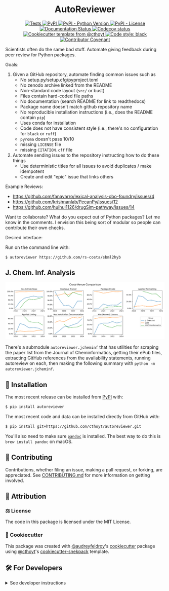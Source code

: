 <h1 align="center">
  AutoReviewer
</h1>

<p align="center">
    <a href="https://github.com/cthoyt/autoreviewer/actions?query=workflow%3ATests">
        <img alt="Tests" src="https://github.com/cthoyt/autoreviewer/workflows/Tests/badge.svg" />
    </a>
    <a href="https://pypi.org/project/autoreviewer">
        <img alt="PyPI" src="https://img.shields.io/pypi/v/autoreviewer" />
    </a>
    <a href="https://pypi.org/project/autoreviewer">
        <img alt="PyPI - Python Version" src="https://img.shields.io/pypi/pyversions/autoreviewer" />
    </a>
    <a href="https://github.com/cthoyt/autoreviewer/blob/main/LICENSE">
        <img alt="PyPI - License" src="https://img.shields.io/pypi/l/autoreviewer" />
    </a>
    <a href='https://autoreviewer.readthedocs.io/en/latest/?badge=latest'>
        <img src='https://readthedocs.org/projects/autoreviewer/badge/?version=latest' alt='Documentation Status' />
    </a>
    <a href="https://codecov.io/gh/cthoyt/autoreviewer/branch/main">
        <img src="https://codecov.io/gh/cthoyt/autoreviewer/branch/main/graph/badge.svg" alt="Codecov status" />
    </a>  
    <a href="https://github.com/cthoyt/cookiecutter-python-package">
        <img alt="Cookiecutter template from @cthoyt" src="https://img.shields.io/badge/Cookiecutter-snekpack-blue" /> 
    </a>
    <a href='https://github.com/psf/black'>
        <img src='https://img.shields.io/badge/code%20style-black-000000.svg' alt='Code style: black' />
    </a>
    <a href="https://github.com/cthoyt/autoreviewer/blob/main/.github/CODE_OF_CONDUCT.md">
        <img src="https://img.shields.io/badge/Contributor%20Covenant-2.1-4baaaa.svg" alt="Contributor Covenant"/>
    </a>
</p>

Scientists often do the same bad stuff. Automate giving feedback during peer review for Python packages.

Goals:

1. Given a GitHub repository, automate finding common issues such as
    - No setup.py/setup.cfg/pyproject.toml
    - No zenodo archive linked from the README
    - Non-standard code layout (`src/` or bust)
    - Files contain hard-coded file paths
    - No documentation (search README for link to readthedocs)
    - Package name doesn't match github repository name
    - No reproducible installation instructions (i.e., does the README contain `pip`)
    - Uses conda for installation
    - Code does not have consistent style (i.e., there's no configuration for `black` or `ruff`)
    - `pyroma` doesn't pass 10/10
    - missing `LICENSE` file
    - missing `CITATION.cff` file
2. Automate sending issues to the repository instructing how to do these things
    - Use deterministic titles for all issues to avoid duplicates / make idempotent
    - Create and edit "epic" issue that links others

Example Reviews:

- https://github.com/fanavarro/lexical-analysis-obo-foundry/issues/4
- https://github.com/krishnanlab/PecanPy/issues/12
- https://github.com/huihui1126/drugSim-pathway/issues/14

Want to collaborate? What do you expect out of Python packages? Let me know in the comments. I envision this being sort
of modular so people can contribute their own checks.

Desired interface:

Run on the command line with:

```shell
$ autoreviewer https://github.com/rs-costa/sbml2hyb
```

## J. Chem. Inf. Analysis

![](/src/autoreviewer/jcheminf/summary.png)

There's a submodule `autoreviewer.jcheminf` that has utilities for scraping the paper list
from the Journal of Cheminformatics, getting their ePub files,
extracting GitHub references from the availability statements, running autoreview on each,
then making the following summary with `python -m autoreviewer.jcheminf`.

## 🚀 Installation

The most recent release can be installed from
[PyPI](https://pypi.org/project/autoreviewer/) with:

```bash
$ pip install autoreviewer
```

The most recent code and data can be installed directly from GitHub with:

```bash
$ pip install git+https://github.com/cthoyt/autoreviewer.git
```

You'll also need to make sure [`pandoc`](https://pandoc.org/) is installed.
The best way to do this is `brew install pandoc` on macOS.

## 👐 Contributing

Contributions, whether filing an issue, making a pull request, or forking, are appreciated. See
[CONTRIBUTING.md](https://github.com/cthoyt/autoreviewer/blob/master/.github/CONTRIBUTING.md) for more information on
getting involved.

## 👋 Attribution

### ⚖️ License

The code in this package is licensed under the MIT License.

### 🍪 Cookiecutter

This package was created with [@audreyfeldroy](https://github.com/audreyfeldroy)'s
[cookiecutter](https://github.com/cookiecutter/cookiecutter) package using [@cthoyt](https://github.com/cthoyt)'s
[cookiecutter-snekpack](https://github.com/cthoyt/cookiecutter-snekpack) template.

## 🛠️ For Developers

<details>
  <summary>See developer instructions</summary>


The final section of the README is for if you want to get involved by making a code contribution.

### Development Installation

To install in development mode, use the following:

```bash
$ git clone git+https://github.com/cthoyt/autoreviewer.git
$ cd autoreviewer
$ pip install -e .
```

### 🥼 Testing

After cloning the repository and installing `tox` with `pip install tox`, the unit tests in the `tests/` folder can be
run reproducibly with:

```shell
$ tox
```

Additionally, these tests are automatically re-run with each commit in
a [GitHub Action](https://github.com/cthoyt/autoreviewer/actions?query=workflow%3ATests).

### 📖 Building the Documentation

The documentation can be built locally using the following:

```shell
$ git clone git+https://github.com/cthoyt/autoreviewer.git
$ cd autoreviewer
$ tox -e docs
$ open docs/build/html/index.html
``` 

The documentation automatically installs the package as well as the `docs`
extra specified in the [`setup.cfg`](setup.cfg). `sphinx` plugins
like `texext` can be added there. Additionally, they need to be added to the
`extensions` list in [`docs/source/conf.py`](docs/source/conf.py).

### 📦 Making a Release

After installing the package in development mode and installing
`tox` with `pip install tox`, the commands for making a new release are contained within the `finish` environment
in `tox.ini`. Run the following from the shell:

```shell
$ tox -e finish
```

This script does the following:

1. Uses [Bump2Version](https://github.com/c4urself/bump2version) to switch the version number in the `setup.cfg`,
   `src/autoreviewer/version.py`, and [`docs/source/conf.py`](docs/source/conf.py) to not have the `-dev` suffix
2. Packages the code in both a tar archive and a wheel using [`build`](https://github.com/pypa/build)
3. Uploads to PyPI using [`twine`](https://github.com/pypa/twine). Be sure to have a `.pypirc` file configured to avoid
   the need for manual input at this
   step
4. Push to GitHub. You'll need to make a release going with the commit where the version was bumped.
5. Bump the version to the next patch. If you made big changes and want to bump the version by minor, you can
   use `tox -e bumpversion minor` after.

</details>
